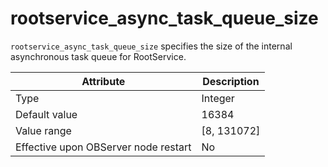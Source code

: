 # rootservice_async_task_queue_size

`rootservice_async_task_queue_size` specifies the size of the internal asynchronous task queue for RootService.

| **Attribute** | **Description** |
|------------------|---------------|
| Type | Integer |
| Default value | 16384 |
| Value range | \[8, 131072\] |
| Effective upon OBServer node restart | No |
